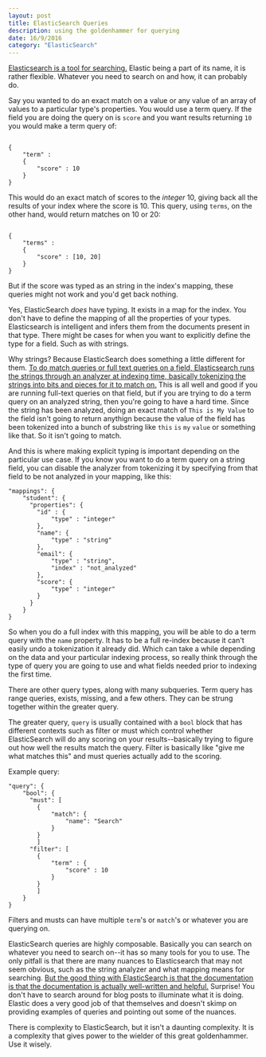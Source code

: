```yaml
---
layout: post
title: ElasticSearch Queries
description: using the goldenhammer for querying
date: 16/9/2016
category: "ElasticSearch"
---
```


[Elasticsearch is a tool for searching.](https://www.elastic.co/products/elasticsearch) Elastic being a part of its name, it is rather flexible. Whatever you need to search on and how, it can probably do.

Say you wanted to do an exact match on a value or any value of an array of values to a particular type's properties. You would use a term query. If the field you are doing the query on is `score` and you want results returning `10` you would make a term query of:

```ElasticSearch

{
    "term" :
	{
		"score" : 10
	}
}
```

This would do an exact match of scores to the *integer* 10, giving back all the results of your index where the score is 10. This query, using `terms`, on the other hand, would return matches on 10 or 20:

```ElasticSearch

{
    "terms" :
	{
		"score" : [10, 20]
	}
}
```

But if the score was typed as an string in the index's mapping, these queries might not work and you'd get back nothing.

Yes, ElasticSearch *does* have typing. It exists in a map for the index. You don't have to define the mapping of all the properties of your types. Elasticsearch is intelligent and infers them from the documents present in that type. There might be cases for when you want to explicitly define the type for a field. Such as with strings.

Why strings? Because ElasticSearch does something a little different for them. [To do match queries or full text queries on a field, Elasticsearch runs the strings through an analyzer at indexing time, basically tokenizing the strings into bits and pieces for it to match on.](https://www.elastic.co/guide/en/elasticsearch/guide/current/analysis-intro.html) This is all well and good if you are running full-text queries on that field, but if you are trying to do a term query on an analyzed string, then you're going to have a hard time. Since the string has been analyzed, doing an exact match of `This is My Value` to the field isn't going to return anythign because the value of the field has been tokenized into a bunch of substring like `this` `is` `my` `value` or something like that. So it isn't going to match.

And this is where making explicit typing is important depending on the particular use case. If you know you want to do a term query on a string field, you can disable the analyzer from tokenizing it by specifying from that field to be not analyzed in your mapping, like this:

``` ElasticSearch
"mappings": {
    "student": {
      "properties": {
	    "id" : {
			"type" : "integer"
		},
		"name": {
			"type" : "string"
		},
        "email": {
			"type" : "string",
			"index" : "not_analyzed"
		},
        "score": {
			"type" : "integer"
		}
      }
    }
}
```

So when you do a full index with this mapping, you will be able to do a term query with the `name` property. It has to be a full re-index because it can't easily undo a tokenization it already did. Which can take a while depending on the data and your particular indexing process, so really think through the type of query you are going to use and what fields needed prior to indexing the first time.

There are other query types, along with many subqueries. Term query has range queries, exists, missing, and a few others. They can be strung together within the greater query.

The greater query, `query` is usually contained with a `bool` block that has different contexts such as filter or must which control whether ElasticSearch will do any scoring on your results--basically trying to figure out how well the results match the query. Filter is basically like "give me what matches this" and must queries actually add to the scoring.

Example query:

``` ElasticSearch
"query": {
    "bool": {
	  "must": [
	    {
			"match": {
				"name": "Search"
			}
	    }
		]
      "filter": [
        {
			"term" : {
				"score" : 10
			}
		}
		]
	}
}
```

Filters and musts can have multiple `term`'s or `match`'s or whatever you are querying on.

ElasticSearch queries are highly composable. Basically you can search on whatever you need to search on--it has so many tools for you to use. The only pitfall is that there are many nuances to Elasticsearch that may not seem obvious, such as the string analyzer and what mapping means for searching. [But the good thing with ElasticSearch is that the documentation is that the documentation is actually well-written and helpful.](https://www.elastic.co/guide/en/elasticsearch/reference/current/query-dsl.html) Surprise! You don't have to search around for blog posts to illuminate what it is doing. Elastic does a very good job of that themselves and doesn't skimp on providing examples of queries and pointing out some of the nuances.

There is complexity to ElasticSearch, but it isn't a daunting complexity. It is a complexity that gives power to the wielder of this great goldenhammer. Use it wisely.
